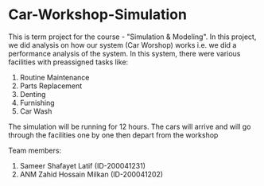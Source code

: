 # Car-Workshop-Simulation

This is term project for the course - "Simulation & Modeling". In this project, we did analysis on how our system (Car Worshop) works i.e. we did a performance analysis of the system. In this system, there were various facilities with preassigned tasks like:

1. Routine Maintenance
2. Parts Replacement
3. Denting
4. Furnishing
5. Car Wash

The simulation will be running for 12 hours. The cars will arrive and will go through the facilities one by one then depart from the workshop

Team members:
1. Sameer Shafayet Latif (ID-200041231)
2. ANM Zahid Hossain Milkan (ID-200041202)
